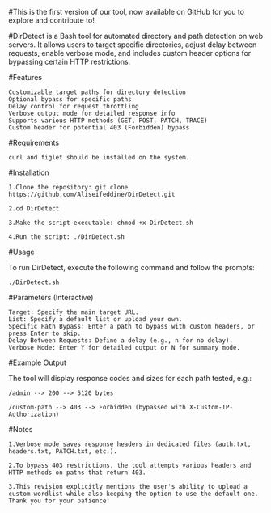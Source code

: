 #This is the first version of our tool, now available on GitHub for you to explore and contribute to!

#DirDetect is a Bash tool for automated directory and path detection on web servers. It allows users to target specific directories, adjust delay between requests, enable verbose mode, and includes custom header options for bypassing certain HTTP restrictions.

#Features

    Customizable target paths for directory detection
    Optional bypass for specific paths
    Delay control for request throttling
    Verbose output mode for detailed response info
    Supports various HTTP methods (GET, POST, PATCH, TRACE)
    Custom header for potential 403 (Forbidden) bypass

#Requirements

    curl and figlet should be installed on the system.

#Installation

    1.Clone the repository: git clone https://github.com/Aliseifeddine/DirDetect.git   

    2.cd DirDetect

    3.Make the script executable: chmod +x DirDetect.sh

    4.Run the script: ./DirDetect.sh

#Usage

To run DirDetect, execute the following command and follow the prompts:

    ./DirDetect.sh

#Parameters (Interactive)

    Target: Specify the main target URL.
    List: Specify a default list or upload your own.
    Specific Path Bypass: Enter a path to bypass with custom headers, or press Enter to skip.
    Delay Between Requests: Define a delay (e.g., n for no delay).
    Verbose Mode: Enter Y for detailed output or N for summary mode.

#Example Output

The tool will display response codes and sizes for each path tested, e.g.:

    /admin --> 200 --> 5120 bytes

    /custom-path --> 403 --> Forbidden (bypassed with X-Custom-IP-Authorization)


#Notes

    1.Verbose mode saves response headers in dedicated files (auth.txt, headers.txt, PATCH.txt, etc.).
    
    2.To bypass 403 restrictions, the tool attempts various headers and HTTP methods on paths that return 403.
    
    3.This revision explicitly mentions the user's ability to upload a custom wordlist while also keeping the option to use the default one. Thank you for your patience!



    
